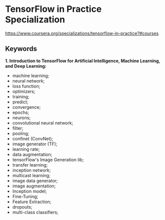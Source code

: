 # TensorFlow in Practice Specialization
https://www.coursera.org/specializations/tensorflow-in-practice?#courses

## Keywords

**1. Introduction to TensorFlow for Artificial Intelligence, Machine Learning, and Deep Learning:**
- machine learning;
- neural network;
- loss function;
- optimizers;
- training;
- predict;
- convergence;
- epochs;
- neurons;
- convolutional neural network;
- filter;
- pooling;
- confinet (ConvNet);
- image generator (TF); 
- learning rate;
- data augmentation;
- tensorFlow's Image Generation lib;
- transfer learning;
- inception network;
- multicast learning;
- image data generator;
- image augmentation;
- Inception model;
- Fine-Tuning;
- Feature Extraction;
- dropouts;
- multi-class classifiers;





